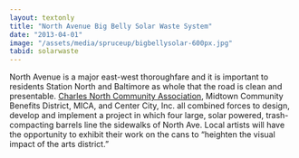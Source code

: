 ```yaml
---
layout: textonly
title: "North Avenue Big Belly Solar Waste System"
date: "2013-04-01"
image: "/assets/media/spruceup/bigbellysolar-600px.jpg"
tabid: solarwaste
---
```


North Avenue is a major east-west thoroughfare and it is important to residents Station North and Baltimore as whole that the road is clean and presentable. [Charles North Community Association][CNCA], Midtown Community Benefits District, MICA, and Center City, Inc. all combined forces to design, develop and implement a project in which four large, solar powered, trash-compacting barrels line the sidewalks of North Ave. Local artists will have the opportunity to exhibit their work on the cans to “heighten the visual impact of the arts district.”

[CNCA]: http://charlesnorth.org/
